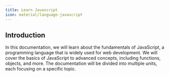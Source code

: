 ```yaml
---
title: Learn Javascript
icon: material/language-javascript
---
```



## Introduction
In this documentation, we will learn about the fundamentals of JavaScript, a programming language that is widely used for web development. We will cover the basics of JavaScript to advanced concepts, including functions, objects, and more. The documentation will be divided into multiple units, each focusing on a specific topic.